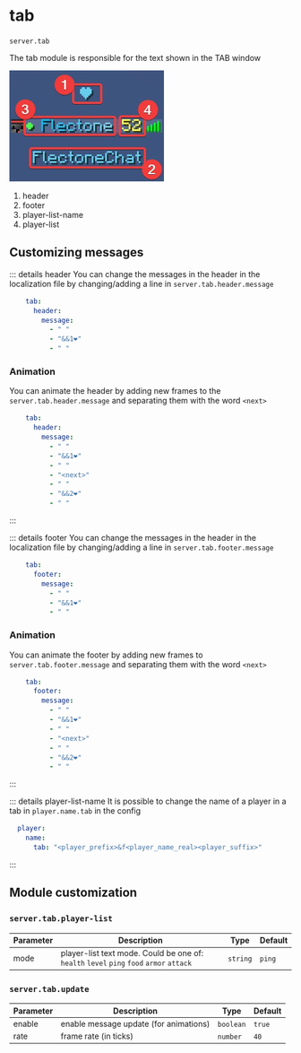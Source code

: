 # tab
`server.tab`

The tab module is responsible for the text shown in the TAB window

![tab](tab.png) 
1. header 
2. footer 
3. player-list-name 
4. player-list

## Customizing messages

::: details header
You can change the messages in the header in the localization file by changing/adding a line in `server.tab.header.message` 

```yaml
    tab:
      header:
        message:
          - " "
          - "&&1❤"
          - " "
```

### Animation

You can animate the header by adding new frames to the `server.tab.header.message` and separating them with the word `<next>`

```yaml
    tab:
      header:
        message:
          - " "
          - "&&1❤" 
          - " "
          - "<next>"
          - " "
          - "&&2❤"
          - " "
```
:::

::: details footer
You can change the messages in the header in the localization file by changing/adding a line in `server.tab.footer.message` 

```yaml
    tab:
      footer:
        message:
          - " "
          - "&&1❤"
          - " "
```

### Animation

You can animate the footer by adding new frames to `server.tab.footer.message` and separating them with the word `<next>`

```yaml
    tab:
      footer:
        message:
          - " "
          - "&&1❤"
          - " "
          - "<next>"
          - " "
          - "&&2❤"
          - " "
```
:::

::: details player-list-name
It is possible to change the name of a player in a tab in `player.name.tab` in the config

```yaml
  player:
    name:
      tab: "<player_prefix>&f<player_name_real><player_suffix>"
```
:::

## Module customization

### `server.tab.player-list`
| Parameter | Description                                                                             | Type     | Default |
| --------- | --------------------------------------------------------------------------------------- | -------- | ------- |
| mode      | player-list text mode. Could be one of: `health` `level` `ping` `food` `armor` `attack` | `string` | `ping`  |


### `server.tab.update`
| Parameter | Description                            | Type      | Default |
| --------- | -------------------------------------- | --------- | ------- |
| enable    | enable message update (for animations) | `boolean` | `true`  |
| rate      | frame rate (in ticks)                  | `number`  | `40`    |

